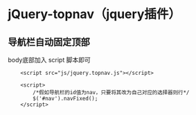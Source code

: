# jQuery-topnav（jquery插件）
## 导航栏自动固定顶部

body底部加入 script 脚本即可

```
    <script src="js/jquery.topnav.js"></script>

    <script>
        /*假如导航栏的id值为nav，只要将其改为自己对应的选择器则行*/
        $('#nav').navFixed();    
    </script>
```
